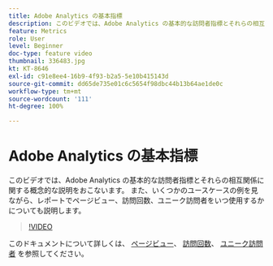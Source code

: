 ```yaml
---
title: Adobe Analytics の基本指標
description: このビデオでは、Adobe Analytics の基本的な訪問者指標とそれらの相互関係に関する概念的な説明をおこないます。 また、いくつかのユースケースの例を見ながら、レポートでページビュー、訪問回数、ユニーク訪問者をいつ使用するかについても説明します。
feature: Metrics
role: User
level: Beginner
doc-type: feature video
thumbnail: 336483.jpg
kt: KT-8646
exl-id: c91e8ee4-16b9-4f93-b2a5-5e10b415143d
source-git-commit: dd65de735e01c6c5654f98dbc44b13b64ae1de0c
workflow-type: tm+mt
source-wordcount: '111'
ht-degree: 100%

---
```


# Adobe Analytics の基本指標

このビデオでは、Adobe Analytics の基本的な訪問者指標とそれらの相互関係に関する概念的な説明をおこないます。 また、いくつかのユースケースの例を見ながら、レポートでページビュー、訪問回数、ユニーク訪問者をいつ使用するかについても説明します。

>[!VIDEO](https://video.tv.adobe.com/v/336483/?quality=12&learn=on)

このドキュメントについて詳しくは、 [ページビュー](https://experienceleague.adobe.com/docs/analytics/components/metrics/page-views.html?lang=ja)、 [訪問回数](https://experienceleague.adobe.com/docs/analytics/components/metrics/visits.html?lang=ja)、 [ユニーク訪問者](https://experienceleague.adobe.com/docs/analytics/components/metrics/unique-visitors.html?lang=ja) を参照してください。
